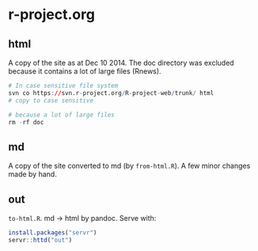 # r-project.org

## html

A copy of the site as at Dec 10 2014. The doc directory was excluded because it contains a lot of large files (Rnews).

```R
# In case sensitive file system
svn co https://svn.r-project.org/R-project-web/trunk/ html
# copy to case sensitive

# because a lot of large files
rm -rf doc
```

## md 

A copy of the site converted to md (by `from-html.R`). A few minor changes made by hand. 

## out

`to-html.R`. md -> html by pandoc. Serve with:

```R
install.packages("servr")
servr::httd("out")
```

